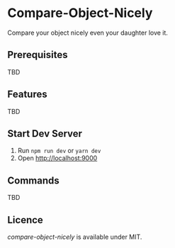 # Compare-Object-Nicely

Compare your object nicely even your daughter love it.

## Prerequisites

TBD

## Features

TBD

## Start Dev Server

1. Run `npm run dev` or `yarn dev`
3. Open [http://localhost:9000](http://localhost:9000)


## Commands

TBD

## Licence

_compare-object-nicely_ is available under MIT.
